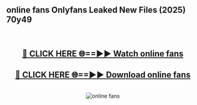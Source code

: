 <h2>online fans Onlyfans Leaked New Files (2025) 70y49</h2>
<br>
<div align="center">
<h2><a href="https://mediafiles.top/online_fans&ref=git" rel="nofollow">🔴 CLICK HERE 🌐==►► Watch online fans</a></h2>
<h2><a href="https://mediafiles.top/online_fans&ref=git" rel="nofollow">🔴 CLICK HERE 🌐==►► Download online fans</a></h2>
<br>
<a href="https://mediafiles.top/online_fans&ref=git" rel="nofollow" data-target="animated-image.originalLink"><img src="https://i.ibb.co.com/xMMVF88/686577567.gif" alt="online fans" style="max-width: 100%; display: inline-block;" data-target="animated-image.originalImage"></a>
</div>
<br>
<br>